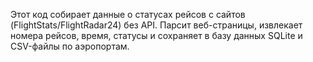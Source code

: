 Этот код собирает данные о статусах рейсов с сайтов (FlightStats/FlightRadar24) без API. Парсит веб-страницы, извлекает номера рейсов, время, статусы и сохраняет в базу данных SQLite и CSV-файлы по аэропортам. 
